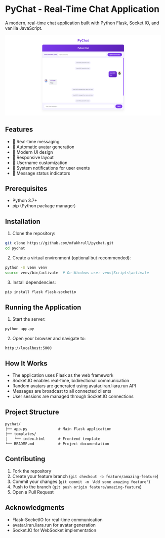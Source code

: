 # PyChat - Real-Time Chat Application

A modern, real-time chat application built with Python Flask, Socket.IO, and vanilla JavaScript.

![PyChat Screenshot](screenshots/pychat.png)

## Features

- 🚀 Real-time messaging
- 👤 Automatic avatar generation
- 🎨 Modern UI design
- 📱 Responsive layout
- 🔄 Username customization
- 💬 System notifications for user events
- 🎯 Message status indicators

## Prerequisites

- Python 3.7+
- pip (Python package manager)

## Installation

1. Clone the repository:
```bash
git clone https://github.com/mfakhrull/pychat.git
cd pychat
```

2. Create a virtual environment (optional but recommended):
```bash
python -m venv venv
source venv/bin/activate  # On Windows use: venv\Scripts\activate
```

3. Install dependencies:
```bash
pip install flask flask-socketio
```

## Running the Application

1. Start the server:
```bash
python app.py
```

2. Open your browser and navigate to:
```
http://localhost:5000
```

## How It Works

- The application uses Flask as the web framework
- Socket.IO enables real-time, bidirectional communication
- Random avatars are generated using avatar.iran.liara.run API
- Messages are broadcast to all connected clients
- User sessions are managed through Socket.IO connections

## Project Structure

```
pychat/
├── app.py              # Main Flask application
├── templates/
│   └── index.html      # Frontend template
└── README.md           # Project documentation
```

## Contributing

1. Fork the repository
2. Create your feature branch (`git checkout -b feature/amazing-feature`)
3. Commit your changes (`git commit -m 'Add some amazing feature'`)
4. Push to the branch (`git push origin feature/amazing-feature`)
5. Open a Pull Request

## Acknowledgments

- Flask-SocketIO for real-time communication
- avatar.iran.liara.run for avatar generation
- Socket.IO for WebSocket implementation